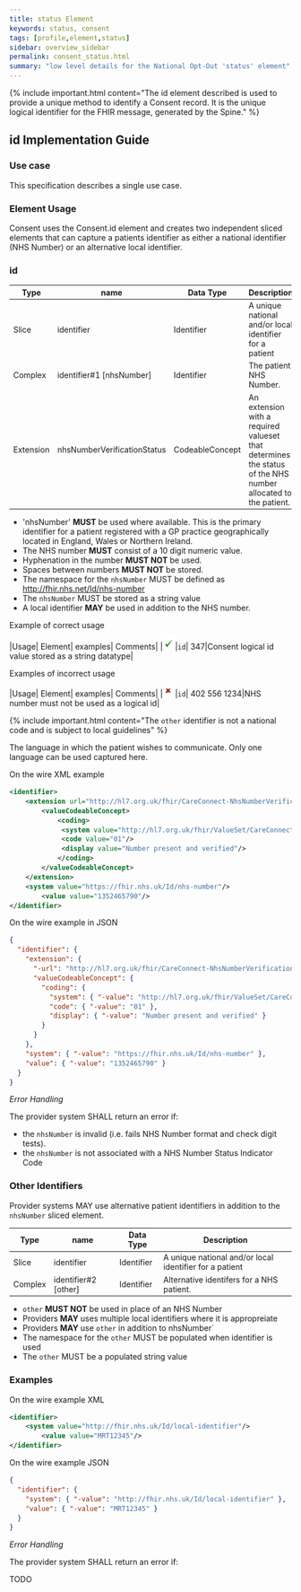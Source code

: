 ```yaml
---
title: status Element
keywords: status, consent
tags: [profile,element,status]
sidebar: overview_sidebar
permalink: consent_status.html
summary: "low level details for the National Opt-Out 'status' element"
---
```

{% include important.html content="The id element described is  used to provide a unique method to identify a Consent record. It is the unique logical identifier for the FHIR message, generated by the Spine." %}

## id Implementation Guide ##

### Use case ###

This specification describes a single use case.

### Element Usage ###

Consent uses the Consent.id element and creates two independent sliced elements that can capture a patients identifier as either a national identifier (NHS Number) or an alternative local identifier.

### id ###

|Type|name|Data Type|Description|
| ------------- | ------------- | ------------- | ------------- |
| Slice| identifier| Identifier | A unique national and/or local identifier for a patient |
|Complex| identifier#1 [nhsNumber]|Identifier| The patient NHS Number.|
|Extension|nhsNumberVerificationStatus|CodeableConcept| An extension with a required valueset that determines the status of the NHS number allocated to the patient.|

- 'nhsNumber' **MUST** be used where available. This is the primary identifier for a patient registered with a GP practice geographically located in England, Wales or Northern Ireland.
- The NHS number **MUST** consist of a 10 digit numeric value.
- Hyphenation in the number **MUST NOT** be used.
- Spaces between numbers **MUST NOT** be stored.
- The namespace for the `nhsNumber` MUST be defined as http://fhir.nhs.net/Id/nhs-number
- The `nhsNumber` MUST be stored as a string value
- A local identifier **MAY** be used in addition to the NHS number.

Example of correct usage

|Usage| Element| examples| Comments|
|![Tick](images/tick.png)|`id`| 347|Consent logical id value stored as a string datatype|

Examples of incorrect usage

|Usage| Element| examples| Comments|
|![Cross](images/cross.png)|`id`| 402 556 1234|NHS number must not be used as a logical id|

{% include important.html content="The `other` identifier is not a national code and is subject to local guidelines" %}

The language in which the patient wishes to communicate. Only one language can be used captured here.

On the wire XML example

```xml
<identifier>
	<extension url="http://hl7.org.uk/fhir/CareConnect-NhsNumberVerificationStatus-1-Extension">
		<valueCodeableConcept>
			<coding>
			 <system value="http://hl7.org.uk/fhir/ValueSet/CareConnect-NhsNumberVerificationStatus"/>
			 <code value="01"/>
			 <display value="Number present and verified"/>
			</coding>
		</valueCodeableConcept>
	</extension>
	<system value="https://fhir.nhs.uk/Id/nhs-number"/>
		<value value="1352465790"/>
</identifier>
```

On the wire example in JSON

```json
{
  "identifier": {
    "extension": {
      "-url": "http://hl7.org.uk/fhir/CareConnect-NhsNumberVerificationStatus-1-Extension",
      "valueCodeableConcept": {
        "coding": {
          "system": { "-value": "http://hl7.org.uk/fhir/ValueSet/CareConnect-NhsNumberVerificationStatus" },
          "code": { "-value": "01" },
          "display": { "-value": "Number present and verified" }
        }
      }
    },
    "system": { "-value": "https://fhir.nhs.uk/Id/nhs-number" },
    "value": { "-value": "1352465790" }
  }
}
```

*Error Handling*

The provider system SHALL return an error if:

- the `nhsNumber` is invalid (i.e. fails NHS Number format and check digit tests).
- the `nhsNumber` is not associated with a NHS Number Status Indicator Code

### Other Identifiers ###

Provider systems MAY use alternative patient identifiers in addition to the `nhsNumber` sliced element. 

|Type|name|Data Type|Description|
| ------------- | ------------- | ------------- | ------------- |
| Slice| identifier| Identifier | A unique national and/or local identifier for a patient |
|Complex| identifier#2 [other]|Identifier| Alternative identifers for a NHS patient.|


- `other` **MUST NOT** be used in place of an NHS Number
- Providers **MAY** uses multiple local identifiers where it is appropreiate
- Providers **MAY** use `other` in addition to nhsNumber`
- The namespace for the `other` MUST be populated when identifier is used
- The `other` MUST be a populated string value

### Examples ###

On the wire example XML

```xml
<identifier>
	<system value="http://fhir.nhs.uk/Id/local-identifier"/>
		<value value="MRT12345"/>
</identifier>
```
On the wire example JSON

```json
{
  "identifier": {
    "system": { "-value": "http://fhir.nhs.uk/Id/local-identifier" },
    "value": { "-value": "MRT12345" }
  }
}
```

*Error Handling*

The provider system SHALL return an error if:

TODO






